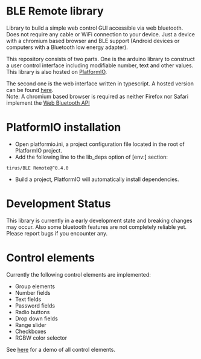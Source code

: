 # BLE Remote library
Library to build a simple web control GUI accessible via web bluetooth.  
Does not require any cable or WiFi connection to your device. Just a device with a chromium based browser and BLE support (Android devices or computers with a Bluetooth low energy adapter).

This repository consists of two parts.
One is the arduino library to construct a user control interface including modifiable number, text and other values.
This library is also hosted on [PlatformIO](https://registry.platformio.org/libraries/tirus/BLE%20Remote).

The second one is the web interface written in typescript.
A hosted version can be found [here](https://tirus.mine.nu/ble/).  
Note: A chromium based browser is required as neither Firefox nor Safari implement the [Web Bluetooth API](https://developer.mozilla.org/en-US/docs/Web/API/Web_Bluetooth_API)

# PlatformIO installation
* Open platformio.ini, a project configuration file located in the root of PlatformIO project.
* Add the following line to the lib_deps option of [env:] section:
```
tirus/BLE Remote@^0.4.0
```
* Build a project, PlatformIO will automatically install dependencies.

# Development Status
This library is currently in a early development state and breaking changes may occur. Also some bluetooth features are not completely reliable yet. Please report bugs if you encounter any.

# Control elements
Currently the following control elements are implemented:

* Group elements
* Number fields
* Text fields
* Password fields
* Radio buttons
* Drop down fields
* Range slider
* Checkboxes
* RGBW color selector

See [here](https://tirus.mine.nu/ble/?test=true) for a demo of all control elements.